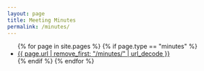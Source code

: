 ```yaml
---
layout: page
title: Meeting Minutes
permalink: /minutes/
---
```

<ul>
{% for page in site.pages %}
{% if page.type == "minutes" %}
<li><a href="{{ page.url }}">{{ page.url | remove_first: "/minutes/" | url_decode }}</a></li>
{% endif %}
{% endfor %}
</ul>
